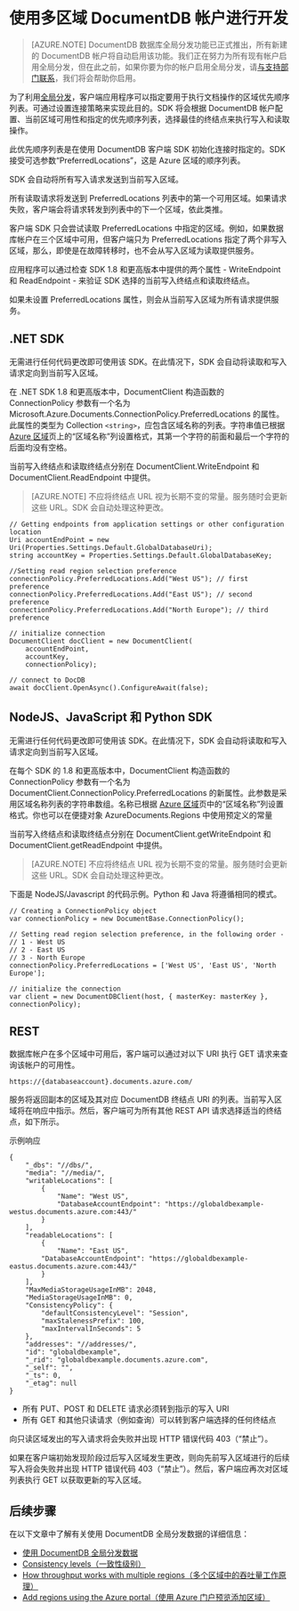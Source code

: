 <properties
   pageTitle="在 DocumentDB 中使用多个区域进行开发 | Azure"
   description="了解如何从 Azure DocumentDB（完全托管的 NoSQL 数据库服务）访问多个区域中的数据。"
   services="documentdb"
   documentationCenter=""
   authors="kiratp"
   manager="jhubbard"
   editor=""/>  


<tags
   ms.service="documentdb"
   ms.devlang="multiple"
   ms.topic="article"
   ms.tgt_pltfrm="na"
   ms.workload="na"
   ms.date="10/03/2016"
   ms.author="kipandya"
   wacn.date="11/28/2016"/>  

   
# 使用多区域 DocumentDB 帐户进行开发

> [AZURE.NOTE] DocumentDB 数据库全局分发功能已正式推出，所有新建的 DocumentDB 帐户将自动启用该功能。我们正在努力为所有现有帐户启用全局分发，但在此之前，如果你要为你的帐户启用全局分发，请[与支持部门联系](https://portal.azure.cn/?#blade/Microsoft_Azure_Support/HelpAndSupportBlade)，我们将会帮助你启用。

为了利用[全局分发](/documentation/articles/documentdb-distribute-data-globally/)，客户端应用程序可以指定要用于执行文档操作的区域优先顺序列表。可通过设置连接策略来实现此目的。SDK 将会根据 DocumentDB 帐户配置、当前区域可用性和指定的优先顺序列表，选择最佳的终结点来执行写入和读取操作。

此优先顺序列表是在使用 DocumentDB 客户端 SDK 初始化连接时指定的。SDK 接受可选参数“PreferredLocations”，这是 Azure 区域的顺序列表。

SDK 会自动将所有写入请求发送到当前写入区域。

所有读取请求将发送到 PreferredLocations 列表中的第一个可用区域。如果请求失败，客户端会将请求转发到列表中的下一个区域，依此类推。

客户端 SDK 只会尝试读取 PreferredLocations 中指定的区域。例如，如果数据库帐户在三个区域中可用，但客户端只为 PreferredLocations 指定了两个非写入区域，那么，即使是在故障转移时，也不会从写入区域为读取提供服务。

应用程序可以通过检查 SDK 1.8 和更高版本中提供的两个属性 - WriteEndpoint 和 ReadEndpoint - 来验证 SDK 选择的当前写入终结点和读取终结点。

如果未设置 PreferredLocations 属性，则会从当前写入区域为所有请求提供服务。


## .NET SDK
无需进行任何代码更改即可使用该 SDK。在此情况下，SDK 会自动将读取和写入请求定向到当前写入区域。

在 .NET SDK 1.8 和更高版本中，DocumentClient 构造函数的 ConnectionPolicy 参数有一个名为 Microsoft.Azure.Documents.ConnectionPolicy.PreferredLocations 的属性。此属性的类型为 Collection `<string>`，应包含区域名称的列表。字符串值已根据 [Azure 区域][regions]页上的“区域名称”列设置格式，其第一个字符的前面和最后一个字符的后面均没有空格。

当前写入终结点和读取终结点分别在 DocumentClient.WriteEndpoint 和 DocumentClient.ReadEndpoint 中提供。

> [AZURE.NOTE] 不应将终结点 URL 视为长期不变的常量。服务随时会更新这些 URL。SDK 会自动处理这种更改。

	// Getting endpoints from application settings or other configuration location
	Uri accountEndPoint = new Uri(Properties.Settings.Default.GlobalDatabaseUri);
	string accountKey = Properties.Settings.Default.GlobalDatabaseKey;

	//Setting read region selection preference 
	connectionPolicy.PreferredLocations.Add("West US"); // first preference
	connectionPolicy.PreferredLocations.Add("East US"); // second preference
	connectionPolicy.PreferredLocations.Add("North Europe"); // third preference

	// initialize connection
	DocumentClient docClient = new DocumentClient(
		accountEndPoint,
		accountKey,
		connectionPolicy);

	// connect to DocDB 
	await docClient.OpenAsync().ConfigureAwait(false);


## NodeJS、JavaScript 和 Python SDK
无需进行任何代码更改即可使用该 SDK。在此情况下，SDK 会自动将读取和写入请求定向到当前写入区域。

在每个 SDK 的 1.8 和更高版本中，DocumentClient 构造函数的 ConnectionPolicy 参数有一个名为 DocumentClient.ConnectionPolicy.PreferredLocations 的新属性。此参数是采用区域名称列表的字符串数组。名称已根据 [Azure 区域][regions]页中的“区域名称”列设置格式。你也可以在便捷对象 AzureDocuments.Regions 中使用预定义的常量

当前写入终结点和读取终结点分别在 DocumentClient.getWriteEndpoint 和 DocumentClient.getReadEndpoint 中提供。

> [AZURE.NOTE] 不应将终结点 URL 视为长期不变的常量。服务随时会更新这些 URL。SDK 会自动处理这种更改。

下面是 NodeJS/Javascript 的代码示例。Python 和 Java 将遵循相同的模式。
	
	// Creating a ConnectionPolicy object
	var connectionPolicy = new DocumentBase.ConnectionPolicy();
	    
	// Setting read region selection preference, in the following order -
	// 1 - West US
	// 2 - East US
	// 3 - North Europe
	connectionPolicy.PreferredLocations = ['West US', 'East US', 'North Europe'];
	    
	// initialize the connection
	var client = new DocumentDBClient(host, { masterKey: masterKey }, connectionPolicy);
	

## REST 
数据库帐户在多个区域中可用后，客户端可以通过对以下 URI 执行 GET 请求来查询该帐户的可用性。

    https://{databaseaccount}.documents.azure.com/

服务将返回副本的区域及其对应 DocumentDB 终结点 URI 的列表。当前写入区域将在响应中指示。然后，客户端可为所有其他 REST API 请求选择适当的终结点，如下所示。

示例响应

    {
        "_dbs": "//dbs/",
        "media": "//media/",
        "writableLocations": [
            {
                "Name": "West US",
                "DatabaseAccountEndpoint": "https://globaldbexample-westus.documents.azure.com:443/"
            }
        ],
        "readableLocations": [
            {
                "Name": "East US",
	        "DatabaseAccountEndpoint": "https://globaldbexample-eastus.documents.azure.com:443/"
            }
        ],
        "MaxMediaStorageUsageInMB": 2048,
        "MediaStorageUsageInMB": 0,
        "ConsistencyPolicy": {
            "defaultConsistencyLevel": "Session",
            "maxStalenessPrefix": 100,
            "maxIntervalInSeconds": 5
        },
        "addresses": "//addresses/",
        "id": "globaldbexample",
        "_rid": "globaldbexample.documents.azure.com",
        "_self": "",
        "_ts": 0,
        "_etag": null
    }


-	所有 PUT、POST 和 DELETE 请求必须转到指示的写入 URI
-	所有 GET 和其他只读请求（例如查询）可以转到客户端选择的任何终结点

向只读区域发出的写入请求将会失败并出现 HTTP 错误代码 403（“禁止”）。

如果在客户端初始发现阶段过后写入区域发生更改，则向先前写入区域进行的后续写入将会失败并出现 HTTP 错误代码 403（“禁止”）。然后，客户端应再次对区域列表执行 GET 以获取更新的写入区域。

## 后续步骤

在以下文章中了解有关使用 DocumentDB 全局分发数据的详细信息：

- [使用 DocumentDB 全局分发数据](/documentation/articles/documentdb-distribute-data-globally/)
- [Consistency levels（一致性级别）](/documentation/articles/documentdb-consistency-levels/)
- [How throughput works with multiple regions（多个区域中的吞吐量工作原理）](/documentation/articles/documentdb-manage/)
- [Add regions using the Azure portal（使用 Azure 门户预览添加区域）](/documentation/articles/documentdb-portal-global-replication/)

[regions]: https://azure.microsoft.com/regions/

<!---HONumber=Mooncake_1121_2016-->
